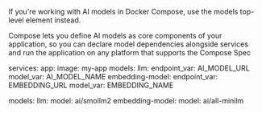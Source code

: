 If you're working with AI models in Docker Compose, use the models top-level element instead.

Compose lets you define AI models as core components of your application, so you can declare model dependencies alongside services and run the application on any platform that supports the Compose Spec

services:
  app:
    image: my-app
    models:
      llm:
        endpoint_var: AI_MODEL_URL
        model_var: AI_MODEL_NAME
      embedding-model:
        endpoint_var: EMBEDDING_URL
        model_var: EMBEDDING_NAME

models:
  llm:
    model: ai/smollm2
  embedding-model:
    model: ai/all-minilm
